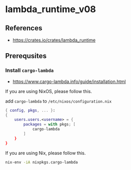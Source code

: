 # lambda_runtime_v08

## References

- <https://crates.io/crates/lambda_runtime>

## Prerequsites

### Install `cargo-lambda`

- <https://www.cargo-lambda.info/guide/installation.html>


If you are using NixOS, please follow this.

add `cargo-lambda` to `/etc/nixos/configuration.nix`

```nix
{ config, pkgs, ... }:
{
    users.users.<username> = {
        packages = with pkgs; [
            cargo-lambda
        ]
    }
}
```


If you are using Nix, please follow this.

```bash
nix-env -iA nixpkgs.cargo-lambda
```

